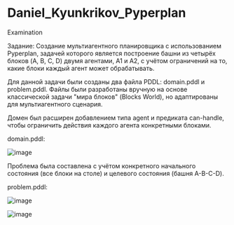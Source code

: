 # Daniel_Kyunkrikov_Pyperplan
Examination

Задание: Создание мультиагентного планировщика с использованием Pyperplan, задачей которого является построение башни из четырёх блоков (A, B, C, D) двумя агентами, A1 и A2, с учётом ограничений на то, какие блоки каждый агент может обрабатывать.

Для данной задачи были созданы два файла PDDL: domain.pddl и problem.pddl.
Файлы были разработаны вручную на основе классической задачи "мира блоков" (Blocks World), но адаптированы для мультиагентного сценария. 

Домен был расширен добавлением типа agent и предиката can-handle, чтобы ограничить действия каждого агента конкретными блоками.

domain.pddl:

![image](https://github.com/user-attachments/assets/05aa18b2-f468-436b-9db1-608e815bf8eb)


Проблема была составлена с учётом конкретного начального состояния (все блоки на столе) и целевого состояния (башня A-B-C-D).

problem.pddl:

![image](https://github.com/user-attachments/assets/d47f3375-ff53-4faa-ae8d-070beef74bc6)




![image](https://github.com/user-attachments/assets/8a97bfd8-dafd-4aac-a619-76575fba660a)
